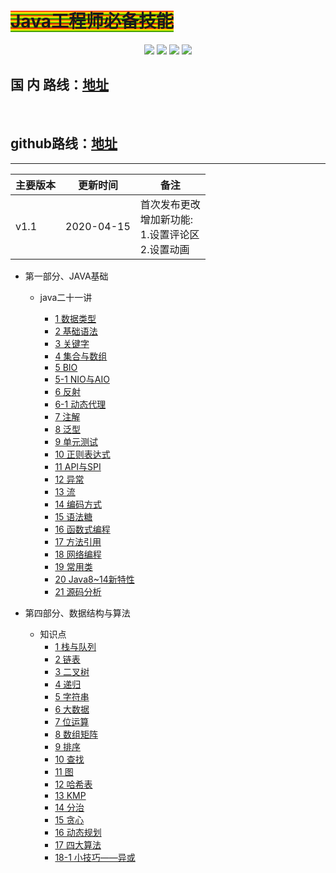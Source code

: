 <!--
 * @Author: 孙浩然
 * @Date: 2020-04-08 16:14:01
 * @LastEditTime: 2020-04-15 22:46:32
 * @LastEditors: Please set LastEditors
 * @Description: In User Settings Edit
 * @FilePath: \docsd:\04.github\Javastudyer\README.md
 -->
# <h1><font style="background: repeating-linear-gradient(red, yellow 10%, green 20%)">Java工程师必备技能</font></h1>
<div align="center">
    <a href="https://github.com/codefool0307/Javastudyer/blob/master/authorintroducer.md"> <img src="https://badgen.net/badge/%e4%bd%9c%e8%80%85/shr?icon=github&color=4ab8a1"></a>
    <a href=""> <img src="https://badgen.net/badge/%e7%89%88%e6%9c%ac/v1.0.0?icon=telegram&color=4ab8a1"></a>
    <a href="https://codefool0307.github.io/JavaScholar/#/"> <img src="https://badgen.net/badge/%e9%98%85%e8%af%bb/codefool0307?icon=sourcegraph&color=4ab8a1"></a>
    <a href=""> <img src="https://badgen.net/badge/%e8%af%ad%e8%a8%80/Java?icon=rss&color=4ab8a1"></a>
</div>

<h2>国 内 路线：<a href="https://compu.gitee.io/docsifycodefool0307/#/menu">地址</a></h2><br>

<h2>github路线：<a href="https://codefool0307.github.io/JavaScholar/#/">地址</a></h2>

<hr size=10 color=red>

| 主要版本 | 更新时间       | 备注             |
| ---- | ---------- | -------------- |
| v1.1 | 2020-04-15 | 首次发布更改<br> 增加新功能:<br> 1.设置评论区<br> 2.设置动画<br>           |


* 第一部分、JAVA基础

    * java二十一讲

        * [1 数据类型](/JavaScholar/1.basics/1.java-basic/1-数据类型.md ) 
        * [2 基础语法](/JavaScholar/1.basics/1.java-basic/2-基础语法.md)
        * [3 关键字](/JavaScholar/1.basics/1.java-basic/3-关键字.md)
        * [4 集合与数组](/JavaScholar/1.basics/1.java-basic/4-集合.md)
        * [5 BIO](/JavaScholar/1.basics/1.java-basic/5-IO.md)
        * [5-1 NIO与AIO](/JavaScholar/1.basics/1.java-basic/5-1-IO.md)
        * [6 反射](/JavaScholar/1.basics/1.java-basic/6-反射.md)
        * [6-1 动态代理](/JavaScholar/1.basics/1.java-basic/601-动态代理.md)
        * [7 注解](/JavaScholar/1.basics/1.java-basic/9-注解.md)
        * [8 泛型](/JavaScholar/1.basics/1.java-basic/10-泛型.md)
        * [9 单元测试](/JavaScholar/1.basics/1.java-basic/11-单元测试.md)
        * [10 正则表达式](/JavaScholar/1.basics/1.java-basic/12-正则表达式.md)
        * [11 API与SPI](/JavaScholar/1.basics/1.java-basic/13-API.md)
        * [12 异常](/JavaScholar/1.basics/1.java-basic/14-异常.md)
        * [13 流](/JavaScholar/1.basics/1.java-basic/15-流.md)
        * [14 编码方式](/JavaScholar/1.basics/1.java-basic/16-编码方式.md)
        * [15 语法糖](/JavaScholar/1.basics/1.java-basic/17-语法糖.md)
        * [16 函数式编程](/JavaScholar/1.basics/1.java-basic/18-函数式编程.md)
        * [17 方法引用](/JavaScholar/1.basics/1.java-basic/19-方法引用.md)
        * [18 网络编程](/JavaScholar/1.basics/1.java-basic/20-网络编程.md)
        * [19 常用类](/1.basics/1.java-basic/21-类.md)
        * [20 Java8~14新特性](/JavaScholar/1.basics/1.java-basic/22-新特性.md)
        * [21 源码分析](/JavaScholar/1.basics/1.java-basic/23-源码.md)

* 第四部分、数据结构与算法
    * 知识点
        * [1 栈与队列](/4.algorithm/1-栈与队列.md)
        * [2 链表](/4.algorithm/2-链表.md)
        * [3 二叉树](/4.algorithm/3-二叉树.md)
        * [4 递归](/4.algorithm/4-递归.md)
        * [5 字符串](/4.algorithm/5-字符串.md)
        * [6 大数据](/4.algorithm/6-大数据.md)
        * [7 位运算](/4.algorithm/7-位运算.md)
        * [8 数组矩阵](/4.algorithm/8-数组矩阵.md)
        * [9 排序](/JavaScholar/4.algorithm/9-排序.md)
        * [10 查找](/JavaScholar/4.algorithm/10-查找.md)
        * [11 图](/JavaScholar/4.algorithm/11-图.md)
        * [12 哈希表](/4.algorithm/12-哈希表.md)
        * [13 KMP](/4.algorithm/13-KMP.md)
        * [14 分治](/4.algorithm/14-分治.md)
        * [15 贪心](/4.algorithm/15-贪心.md)
        * [16 动态规划](/4.algorithm/16-动态规划.md)
        * [17 四大算法](/JavaScholar/4.algorithm/17-四大算法.md)
        * [18-1 小技巧——异或](/JavaScholar/4.algorithm/18-小技巧1异或.md)
